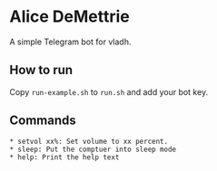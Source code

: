 # Alice DeMettrie

A simple Telegram bot for vladh.

## How to run

Copy `run-example.sh` to `run.sh` and add your bot key.

## Commands

```
* setvol xx%: Set volume to xx percent.
* sleep: Put the comptuer into sleep mode
* help: Print the help text
```
